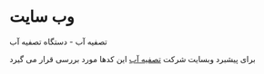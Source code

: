 # وب سایت
تصفیه آب - دستگاه تصفیه آب

برای پیشبرد وبسایت شرکت [تصفیه آب](https://www.behtawater.com/) این کدها مورد بررسی قرار می گیرد
